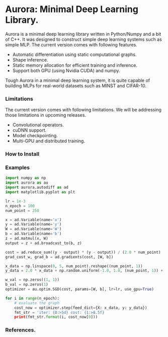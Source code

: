 # Aurora: Minimal Deep Learning Library.

Aurora is a minimal deep learning library written in Python/Numpy and a bit of C++. It was designed to construct simple deep learning systems such as simple MLP. The current version comes with following features.

* Automatic differentiation using static computational graphs.
* Shape inference.
* Static memory allocation for efficient training and inference.
* Support both GPU (using Nvidia CUDA) and numpy.

Tough Aurora in a minimal deep learning system, it is quite capable of building MLPs for real-world datasets such as MINST and CIFAR-10. 

### Limitations

The current version comes with following limitations. We will be addressing those limitations in upcoming releases.

* Convolutional operators.
* cuDNN support.
* Model checkpointing.
* Multi-GPU and distributed training.

### How to Install

### Examples

```python
import numpy as np
import aurora as au
import aurora.autodiff as ad
import matplotlib.pyplot as plt

lr = 1e-3
n_epoch = 100
num_point = 250

x = ad.Variable(name='x')
y = ad.Variable(name='y')
W = ad.Variable(name='W')
b = ad.Variable(name='b')
z = ad.matmul(x, W)
output = z + ad.broadcast_to(b, z)

cost = ad.reduce_sum((y - output) * (y - output)) / (2.0 * num_point)
grad_cost_w, grad_b = ad.gradients(cost, [W, b])

x_data = np.linspace(0, 5, num_point).reshape((num_point, 1))
y_data = 2.0 * x_data + np.random.uniform(-1.0, 1.0, (num_point, 1)) + 2.5 * np.ones((num_point, 1))

w_val = np.zeros((1, 1))
b_val = np.zeros(1)
optimizer = au.optim.SGD(cost, params=[W, b], lr=lr, use_gpu=True)

for i in range(n_epoch):
    # evaluate the graph
    cost_now = optimizer.step(feed_dict={X: x_data, y: y_data})
    fmt_str = 'iter: {0:>5d} cost: {1:>8.5f}
    print(fmt_str.format(i, cost_now[0]))
```

### References.

